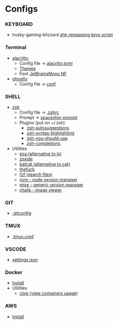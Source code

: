 # Configs

### KEYBOARD
- husky-gaming-blizzard [ahk remapping keys script](/husky-gaming-blizzard/remapear-setas.ahk)

### Terminal
- [alacritty](https://alacritty.org/)
  - Config file -> [alacritty.toml](/alacritty/alacritty.toml)
  - [Themes](/alacritty/themes)
  - Font [JetBrainsMono NF](https://www.nerdfonts.com/font-downloads)
- [ghostty](https://ghostty.org)
  - Config file -> [conf](/ghostty/conf)

### SHELL
- [zsh](https://github.com/ohmyzsh/ohmyzsh/wiki/Installing-ZSH)
    - Config file -> [.zshrc](/zsh/.zshrc)
    - Prompt -> [spaceship-prompt](https://github.com/spaceship-prompt/spaceship-prompt)
    - Plugins (put on ~/.zsh)
        - [zsh-autosuggestions](https://github.com/zsh-users/zsh-autosuggestions)
        - [zsh-syntax-highlighting](https://github.com/zsh-users/zsh-syntax-highlighting/blob/master/INSTALL.md)
        - [zsh-you-should-use](https://github.com/MichaelAquilina/zsh-you-should-use)
        - [zsh-completions](https://github.com/zsh-users/zsh-completions)
- Utilities
    - [eza (alternative to ls)](https://github.com/eza-community/eza)
    - [zoxide](https://github.com/ajeetdsouza/zoxide)
    - [batcat (alternative to cat)](https://github.com/sharkdp/bat)
    - [thefuck](https://github.com/nvbn/thefuck)
    - [fzf (search files)](https://github.com/junegunn/fzf)
    - [nvm - node version manager](https://github.com/nvm-sh/nvm)
    - [mise - generic version manager](https://github.com/jdx/mise)
    - [chafa - image viewer](https://github.com/hpjansson/chafa)

### GIT
- [.gitconfig](/git/.gitconfig)

### TMUX
- [.tmux.conf](/tmux/.tmux.conf)

### VSCODE
- [settings.json](/vscode/settings.json)

### Docker
- [Install](https://docs.docker.com/desktop/install/linux-install/)
- Utilities
    - [ctop (view containers usage)](https://github.com/bcicen/ctop)

### AWS
- [Install](https://docs.aws.amazon.com/cli/latest/userguide/getting-started-install.html)

